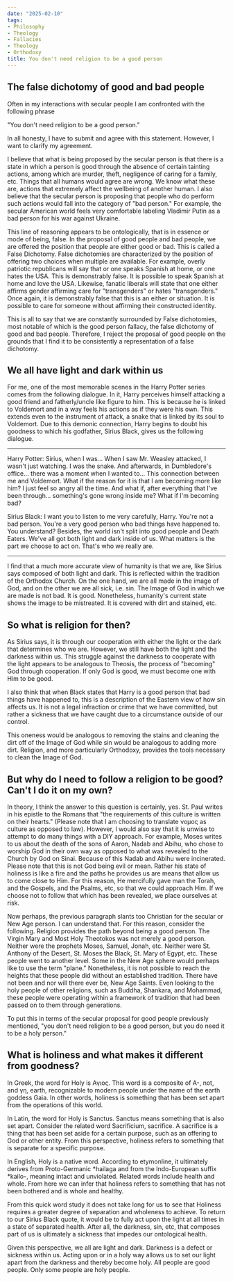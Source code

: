 ```yaml
---
date: "2025-02-10"
tags:
- Philosophy
- Theology
- Fallacies
- Theology
- Orthodoxy
title: You don't need religion to be a good person
---
```


## The false dichotomy of good and bad people

Often in my interactions with secular people I am confronted with the following phrase

"You don't need religion to be a good person."

In all honesty, I have to submit and agree with this statement. However, I want to clarify my agreement.

I believe that what is being proposed by the secular person is that there is a state in which a person is good through the absence of certain tainting actions, among which are murder, theft, negligence of caring for a family, etc. Things that all humans would agree are wrong. We know what these are, actions that extremely affect the wellbeing of another human. I also believe that the secular person is proposing that people who do perform such actions would fall into the category of "bad person." For example, the secular American world feels very comfortable labeling Vladimir Putin as a bad person for his war against Ukraine.

This line of reasoning appears to be ontologically, that is in essence or mode of being, false. In the proposal of good people and bad people, we are offered the position that people are either good or bad. This is called a False Dichotomy. False dichotomies are characterized by the position of offering two choices when multiple are available. For example, overly patriotic republicans will say that or one speaks Spanish at home, or one hates the USA. This is demonstrably false. It is possible to speak Spanish at home and love the USA. Likewise, fanatic liberals will state that one either affirms gender affirming care for "transgenders" or hates "transgenders." Once again, it is demonstrably false that this is an either or situation. It is possible to care for someone without affirming their constructed identity.

This is all to say that we are constantly surrounded by False dichotomies, most notable of which is the good person fallacy, the false dichotomy of good and bad people. Therefore, I reject the proposal of good people on the grounds that I find it to be consistently a representation of a false dichotomy.

## We all have light and dark within us

For me, one of the most memorable scenes in the Harry Potter series comes from the following dialogue. In it, Harry perceives himself attacking a good friend and fatherly/uncle like figure to him. This is because he is linked to Voldemort and in a way feels his actions as if they were his own. This extends even to the instrument of attack, a snake that is linked by its soul to Voldemort. Due to this demonic connection, Harry begins to doubt his goodness to which his godfather, Sirius Black, gives us the following dialogue.

------------------------------------------------------------------------

Harry Potter: Sirius, when I was... When I saw Mr. Weasley attacked, I wasn't just watching. I was the snake. And afterwards, in Dumbledore's office... there was a moment when I wanted to... This connection between me and Voldemort. What if the reason for it is that I am becoming more like him? I just feel so angry all the time. And what if, after everything that I've been through... something's gone wrong inside me? What if I'm becoming bad?

Sirius Black: I want you to listen to me very carefully, Harry. You're not a bad person. You're a very good person who bad things have happened to. You understand? Besides, the world isn't split into good people and Death Eaters. We've all got both light and dark inside of us. What matters is the part we choose to act on. That's who we really are.

------------------------------------------------------------------------

I find that a much more accurate view of humanity is that we are, like Sirius says composed of both light and dark. This is reflected within the tradition of the Orthodox Church. On the one hand, we are all made in the image of God, and on the other we are all sick, i.e. sin. The Image of God in which we are made is not bad. It is good. Nonetheless, humanity's current state shows the image to be mistreated. It is covered with dirt and stained, etc.

## So what is religion for then?

As Sirius says, it is through our cooperation with either the light or the dark that determines who we are. However, we still have both the light and the darkness within us. This struggle against the darkness to cooperate with the light appears to be analogous to Theosis, the process of "becoming" God through cooperation. If only God is good, we must become one with Him to be good.

I also think that when Black states that Harry is a good person that bad things have happened to, this is a description of the Eastern view of how sin affects us. It is not a legal infraction or crime that we have committed, but rather a sickness that we have caught due to a circumstance outside of our control.

This oneness would be analogous to removing the stains and cleaning the dirt off of the Image of God while sin would be analogous to adding more dirt. Religion, and more particularly Orthodoxy, provides the tools necessary to clean the Image of God.

## But why do I need to follow a religion to be good? Can't I do it on my own?

In theory, I think the answer to this question is certainly, yes. St. Paul writes in his epistle to the Romans that "the requirements of this culture is written on their hearts." (Please note that I am choosing to translate νομος as culture as opposed to law). However, I would also say that it is unwise to attempt to do many things with a DIY approach. For example, Moses writes to us about the death of the sons of Aaron, Nadab and Abihu, who chose to worship God in their own way as opposed to what was revealed to the Church by God on Sinai. Because of this Nadab and Abihu were incinerated. Please note that this is not God being evil or mean. Rather his state of holiness is like a fire and the paths he provides us are means that allow us to come close to Him. For this reason, He mercifully gave man the Torah, and the Gospels, and the Psalms, etc, so that we could approach Him. If we choose not to follow that which has been revealed, we place ourselves at risk.

Now perhaps, the previous paragraph slants too Christian for the secular or New Age person. I can understand that. For this reason, consider the following. Religion provides the path beyond being a good person. The Virgin Mary and Most Holy Theotokos was not merely a good person. Neither were the prophets Moses, Samuel, Jonah, etc. Neither were St. Anthony of the Desert, St. Moses the Black, St. Mary of Egypt, etc. These people went to another level. Some in the New Age sphere would perhaps like to use the term "plane." Nonetheless, it is not possible to reach the heights that these people did without an established tradition. There have not been and nor will there ever be, New Age Saints. Even looking to the holy people of other religions, such as Buddha, Shankara, and Mohammad, these people were operating within a framework of tradition that had been passed on to them through generations.

To put this in terms of the secular proposal for good people previously mentioned, "you don't need religion to be a good person, but you do need it to be a holy person."

## What is holiness and what makes it different from goodness?

In Greek, the word for Holy is Αγιος. This word is a composite of Α-, not, and γη, earth, recognizable to modern people under the name of the earth goddess Gaia. In other words, holiness is something that has been set apart from the operations of this world.

In Latin, the word for Holy is Sanctus. Sanctus means something that is also set apart. Consider the related word Sacrificium, sacrifice. A sacrifice is a thing that has been set aside for a certain purpose, such as an offering to God or other entity. From this perspective, holiness refers to something that is separate for a specific purpose.

In English, Holy is a native word. According to etymonline, it ultimately derives from Proto-Germanic \*hailaga and from the Indo-European suffix \*kailo-, meaning intact and unviolated. Related words include health and whole. From here we can infer that holiness refers to something that has not been bothered and is whole and healthy. 

From this quick word study it does not take long for us to see that Holiness requires a greater degree of separation and wholeness to achieve. To return to our Sirius Black quote, it would be to fully act upon the light at all times in a state of separated health. After all, the darkness, sin, etc, that composes part of us is ultimately a sickness that impedes our ontological health. 

Given this perspective, we all are light and dark. Darkness is a defect or sickness within us. Acting upon or in a holy way allows us to set our light apart from the darkness and thereby become holy. All people are good people. Only some people are holy people. 

